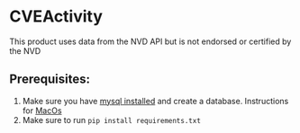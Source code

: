 # CVEActivity

This product uses data from the NVD API but is not endorsed or certified by the NVD

## Prerequisites: 
1) Make sure you have [mysql installed](https://www.mysql.com/downloads/) and create a database. Instructions for [MacOs](https://www.geeksforgeeks.org/how-to-install-mysql-on-macos/)
2) Make sure to run `pip install requirements.txt`
